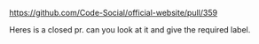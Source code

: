 https://github.com/Code-Social/official-website/pull/359

Heres is a closed pr. can you look at it and give the required label.
